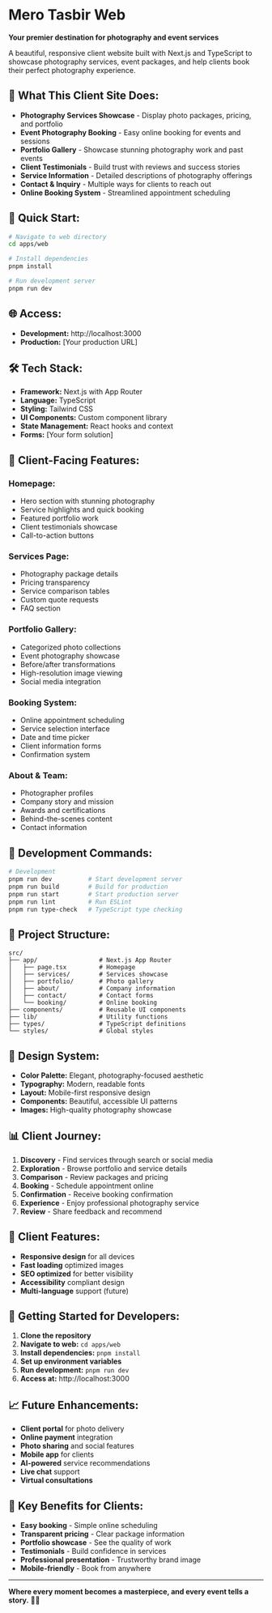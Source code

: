 # Mero Tasbir Web

**Your premier destination for photography and event services**

A beautiful, responsive client website built with Next.js and TypeScript to showcase photography services, event packages, and help clients book their perfect photography experience.

## 🎯 **What This Client Site Does:**

- **Photography Services Showcase** - Display photo packages, pricing, and portfolio
- **Event Photography Booking** - Easy online booking for events and sessions
- **Portfolio Gallery** - Showcase stunning photography work and past events
- **Client Testimonials** - Build trust with reviews and success stories
- **Service Information** - Detailed descriptions of photography offerings
- **Contact & Inquiry** - Multiple ways for clients to reach out
- **Online Booking System** - Streamlined appointment scheduling

## 🚀 **Quick Start:**

```bash
# Navigate to web directory
cd apps/web

# Install dependencies
pnpm install

# Run development server
pnpm run dev
```

## 🌐 **Access:**

- **Development:** http://localhost:3000
- **Production:** [Your production URL]

## 🛠️ **Tech Stack:**

- **Framework:** Next.js with App Router
- **Language:** TypeScript
- **Styling:** Tailwind CSS
- **UI Components:** Custom component library
- **State Management:** React hooks and context
- **Forms:** [Your form solution]

## 📱 **Client-Facing Features:**

### **Homepage:**
- Hero section with stunning photography
- Service highlights and quick booking
- Featured portfolio work
- Client testimonials showcase
- Call-to-action buttons

### **Services Page:**
- Photography package details
- Pricing transparency
- Service comparison tables
- Custom quote requests
- FAQ section

### **Portfolio Gallery:**
- Categorized photo collections
- Event photography showcase
- Before/after transformations
- High-resolution image viewing
- Social media integration

### **Booking System:**
- Online appointment scheduling
- Service selection interface
- Date and time picker
- Client information forms
- Confirmation system

### **About & Team:**
- Photographer profiles
- Company story and mission
- Awards and certifications
- Behind-the-scenes content
- Contact information

## 🔧 **Development Commands:**

```bash
# Development
pnpm run dev          # Start development server
pnpm run build        # Build for production
pnpm run start        # Start production server
pnpm run lint         # Run ESLint
pnpm run type-check   # TypeScript type checking
```

## 📁 **Project Structure:**

```
src/
├── app/                 # Next.js App Router
│   ├── page.tsx         # Homepage
│   ├── services/        # Services showcase
│   ├── portfolio/       # Photo gallery
│   ├── about/           # Company information
│   ├── contact/         # Contact forms
│   └── booking/         # Online booking
├── components/          # Reusable UI components
├── lib/                 # Utility functions
├── types/               # TypeScript definitions
└── styles/              # Global styles
```

## 🎨 **Design System:**

- **Color Palette:** Elegant, photography-focused aesthetic
- **Typography:** Modern, readable fonts
- **Layout:** Mobile-first responsive design
- **Components:** Beautiful, accessible UI patterns
- **Images:** High-quality photography showcase

## 📊 **Client Journey:**

1. **Discovery** - Find services through search or social media
2. **Exploration** - Browse portfolio and service details
3. **Comparison** - Review packages and pricing
4. **Booking** - Schedule appointment online
5. **Confirmation** - Receive booking confirmation
6. **Experience** - Enjoy professional photography service
7. **Review** - Share feedback and recommend

## 🔐 **Client Features:**

- **Responsive design** for all devices
- **Fast loading** optimized images
- **SEO optimized** for better visibility
- **Accessibility** compliant design
- **Multi-language** support (future)

## 🚀 **Getting Started for Developers:**

1. **Clone the repository**
2. **Navigate to web:** `cd apps/web`
3. **Install dependencies:** `pnpm install`
4. **Set up environment variables**
5. **Run development:** `pnpm run dev`
6. **Access at:** http://localhost:3000

## 📈 **Future Enhancements:**

- **Client portal** for photo delivery
- **Online payment** integration
- **Photo sharing** and social features
- **Mobile app** for clients
- **AI-powered** service recommendations
- **Live chat** support
- **Virtual consultations**

## 🌟 **Key Benefits for Clients:**

- **Easy booking** - Simple online scheduling
- **Transparent pricing** - Clear package information
- **Portfolio showcase** - See the quality of work
- **Testimonials** - Build confidence in services
- **Professional presentation** - Trustworthy brand image
- **Mobile-friendly** - Book from anywhere

---

**Where every moment becomes a masterpiece, and every event tells a story.** 📸✨

